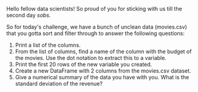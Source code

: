 Hello fellow data scientists! So proud of you for sticking with us till the second day *sobs*.

So for today's challenge, we have a bunch of unclean data (movies.csv) that you gotta sort and filter through to answer the following questions:
1. Print a list of the columns.
2. From the list of columns, find a name of the column with the budget of the movies. Use the dot notation to extract this to a variable.
3. Print the first 20 rows of the new variable you created.
4. Create a new DataFrame with 2 columns from the movies.csv dataset.
5. Give a numerical summary of the data you have with you. What is the standard deviation of the revenue?
